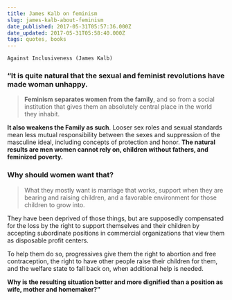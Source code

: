 ```yaml
---
title: James Kalb on feminism
slug: james-kalb-about-feminism
date_published: 2017-05-31T05:57:36.000Z
date_updated: 2017-05-31T05:58:40.000Z
tags: quotes, books
---
```


    Against Inclusiveness (James Kalb)
    

### “It is quite natural that the sexual and feminist revolutions have made woman unhappy.

> **Feminism separates women from the family**, and so from a social institution that gives them an absolutely central place in the world they inhabit.

**It also weakens the Family as such**. Looser sex roles and sexual standards mean less mutual responsibility between the sexes and suppression of the masculine ideal, including concepts of protection and honor. **The natural results are men women cannot rely on, children without fathers, and feminized poverty.**

### Why should women want that?

> What they mostly want is marriage that works, support when they are bearing and raising children, and a favorable environment for those children to grow into.

They have been deprived of those things, but are supposedly compensated for the loss by the right to support themselves and their children by accepting subordinate positions in commercial organizations that view them as disposable profit centers.

To help them do so, progressives give them the right to abortion and free contraception, the right to have other people raise their children for them, and the welfare state to fall back on, when additional help is needed.

**Why is the resulting situation better and more dignified than a position as wife, mother and homemaker?”**
